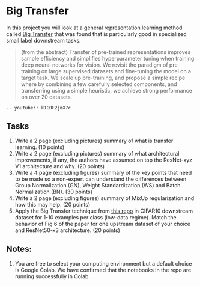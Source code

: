 # Big Transfer 

In this project you will look at a general representation learning method called [Big Transfer](https://arxiv.org/pdf/1912.11370.pdf) that was found that is particularly good in specialized small label downstream tasks. 

> (from the abstract) Transfer of pre-trained representations improves sample efficiency and simplifies hyperparameter tuning when training deep neural
networks for vision. We revisit the paradigm of pre-training on large supervised datasets and fine-tuning the model on a target task. We scale
up pre-training, and propose a simple recipe where by combining a few carefully selected components, and transferring using a simple heuristic, we achieve strong performance on over 20 datasets.

```{eval-rst}
.. youtube:: k1GOF2jmX7c
```

## Tasks

1. Write a 2 page (excluding pictures) summary of what is transfer learning. (10 points)
2. Write a 2 page (excluding pictures) summary of what architectural improvements, if any, the authors have assumed on top the ResNet-xyz V1  architecture and why. (20 points)
3. Write a 4 page (excluding figures) summary of the key points that need to be made so a non-expert can understand the differences between Group Normalization (GN), Weight Standardization (WS) and Batch Normalization (BN). (30 points)
4. Write a 2 page (excluding figures) summary of MixUp regularization and how this may help. (20 points) 
5. Apply the Big Transfer technique from [this repo](https://github.com/google-research/big_transfer) in CIFAR10 downstream dataset for 1-10 examples per class (low-data regime). Match the behavior of Fig 6 of the paper for one upstream dataset of your choice and ResNet50-x3 architecture. (20 points) 

## Notes:

1. You are free to select your computing  environment but a default choice is Google Colab. We have confirmed that the notebooks in the repo are running successfully in Colab. 




